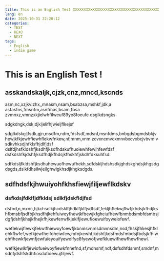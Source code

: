 ```yaml
---
title: This is an English Test XXXXXXXXXXXXXXXXXXXXXXXXXXXXXXXXXXXXXXXXXXXXXX
lang: en
date: 2025-10-31 22:20:12
categories:
  - TEST
  - HEXO
  - NEXT
tags:
  - English
  - indie game
---
```


# This is an English Test !

## asskandskaljk,cjzk,cnz,mncd,kscnds

asm,nc,xzjkvlzhx,,mnasm,nsam,bsabzsa,mshkf,jdk,a
asfasfns,fmsnfm,asnfmas,bsam,fbsa
zvmnxz,vmnzxkjielwhfilweuf89ye8foeufe
dsglkdsngks

sdgkdngk,dsk,djkljelifhjwieljflkejsf

sdglkdskgljfsdk,gjn,msdfm,ndm,fdsfsdf,mdsnf,msnfdms,bnbgdsbgmdsbkjvhewjkfkjewhfiewhflekwfnkew,nf,mnm,vnm zcvxncmvcxmnvbxcvxbcjvbvm v sdkvhksdjhfklsfhjdlfjdsf dslfdjhsfkldshfjksdhfjksdfhdskufhuoiewhfewihfewfdsf dsfkdshfkjdshfjksdfhdjkfhdsjkfhskhfjskdhfdksuhfsd.

sdfkdsljfkldshfjksdhuhewuofhewufhekh,sdfdskljhdshsdkjghdskghdsjkhgsdgdsgds,dslkfdhsilwjeilghwlgkhsdjkhgksdgds.

## sdfhdsfkjhwuiyohfkhsfiewjfiljewflkdskv

### dsfkdsjfdklfjdfkldsj sdlkfjdskfldjfsd 

dsfnd,n,mxnc,hjkchsdlkjhcdsklfjhdklfjklfjsdfsdf,fekljhflekwjflwfjkhdsjkfhdjkshfbmsbfjsdfbjkhsdfhjkehfuiweyfhewjkfbewjkfgheiufhewfbnmbdsmbfdsmbsjdgfjdshfjkhsjkfhejkfhjkewfenwfkjeklfjiewufioewuifoyweiofewf.

weflekwjflewkjfekwlfhiewoyfoewfjkbnmsvnmsdmvnsdm,nsd,fhskjfhkesjhfklehkflwfef,wefkjewfheifoheiwfew,mfnjkewhfjkdshfjkdsfmdsfmbdsjfbdsjkfhiwehfihewkfjewnfjewfuieyouifyewoifye8fyewofjwefkluewifhewfhewfhewl.

weflkjewlkfjewiofueiwoyfiewkfnnefnd,sf,mdnsmf,ndf,dsfsdhfdsmnf,smdnf,msdnfjdshfskdhfiosdufioewujfiljewf.